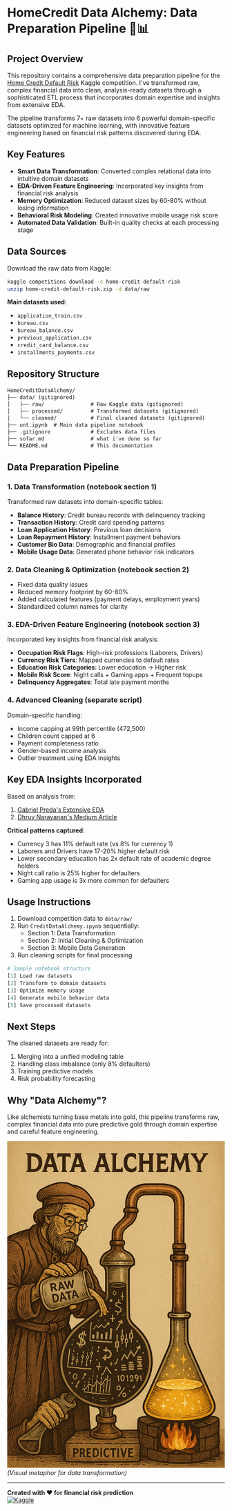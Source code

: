 # HomeCredit Data Alchemy: Data Preparation Pipeline 🧪📊

## Project Overview
This repository contains a comprehensive data preparation pipeline for the [Home Credit Default Risk](https://www.kaggle.com/competitions/home-credit-default-risk) Kaggle competition. I've transformed raw, complex financial data into clean, analysis-ready datasets through a sophisticated ETL process that incorporates domain expertise and insights from extensive EDA.

The pipeline transforms 7+ raw datasets into 6 powerful domain-specific datasets optimized for machine learning, with innovative feature engineering based on financial risk patterns discovered during EDA.

## Key Features
- **Smart Data Transformation**: Converted complex relational data into intuitive domain datasets
- **EDA-Driven Feature Engineering**: Incorporated key insights from financial risk analysis
- **Memory Optimization**: Reduced dataset sizes by 60-80% without losing information
- **Behavioral Risk Modeling**: Created innovative mobile usage risk score
- **Automated Data Validation**: Built-in quality checks at each processing stage

## Data Sources
Download the raw data from Kaggle:
```bash
kaggle competitions download -c home-credit-default-risk
unzip home-credit-default-risk.zip -d data/raw
```

**Main datasets used**:
- `application_train.csv`
- `bureau.csv`
- `bureau_balance.csv`
- `previous_application.csv`
- `credit_card_balance.csv`
- `installments_payments.csv`

## Repository Structure
```
HomeCreditDataAlchemy/
├── data/ (gitignored)
│   ├── raw/               # Raw Kaggle data (gitignored)
│   ├── processed/         # Transformed datasets (gitignored)
│   └── cleaned/           # Final cleaned datasets (gitignored)
├── unt.ipynb  # Main data pipeline notebook
├── .gitignore             # Excludes data files
├── sofar.md               # what i've done so far
└── README.md              # This documentation
```

## Data Preparation Pipeline
### 1. Data Transformation (notebook section 1)
Transformed raw datasets into domain-specific tables:
- **Balance History**: Credit bureau records with delinquency tracking
- **Transaction History**: Credit card spending patterns
- **Loan Application History**: Previous loan decisions
- **Loan Repayment History**: Installment payment behaviors
- **Customer Bio Data**: Demographic and financial profiles
- **Mobile Usage Data**: Generated phone behavior risk indicators

### 2. Data Cleaning & Optimization (notebook section 2)
- Fixed data quality issues
- Reduced memory footprint by 60-80%
- Added calculated features (payment delays, employment years)
- Standardized column names for clarity

### 3. EDA-Driven Feature Engineering (notebook section 3)
Incorporated key insights from financial risk analysis:
- **Occupation Risk Flags**: High-risk professions (Laborers, Drivers)
- **Currency Risk Tiers**: Mapped currencies to default rates
- **Education Risk Categories**: Lower education → Higher risk
- **Mobile Risk Score**: Night calls + Gaming apps + Frequent topups
- **Delinquency Aggregates**: Total late payment months

### 4. Advanced Cleaning (separate script)
Domain-specific handling:
- Income capping at 99th percentile (472,500)
- Children count capped at 6
- Payment completeness ratio
- Gender-based income analysis
- Outlier treatment using EDA insights

## Key EDA Insights Incorporated
Based on analysis from:
1. [Gabriel Preda's Extensive EDA](https://www.kaggle.com/code/gpreda/home-credit-default-risk-extensive-eda)
2. [Dhruv Narayanan's Medium Article](https://medium.com/@dhruvnarayanan20/home-credit-default-risk-part-1-business-understanding-data-cleaning-and-eda-1203913e979c)

**Critical patterns captured**:
- Currency 3 has 11% default rate (vs 8% for currency 1)
- Laborers and Drivers have 17-20% higher default risk
- Lower secondary education has 2x default rate of academic degree holders
- Night call ratio is 25% higher for defaulters
- Gaming app usage is 3x more common for defaulters

## Usage Instructions
1. Download competition data to `data/raw/`
2. Run `CreditDataAlchemy.ipynb` sequentially:
   - Section 1: Data Transformation
   - Section 2: Initial Cleaning & Optimization
   - Section 3: Mobile Data Generation
3. Run cleaning scripts for final processing

```python
# Sample notebook structure
[1] Load raw datasets
[2] Transform to domain datasets
[3] Optimize memory usage
[4] Generate mobile behavior data
[5] Save processed datasets
```

## Next Steps
The cleaned datasets are ready for:
1. Merging into a unified modeling table
2. Handling class imbalance (only 8% defaulters)
3. Training predictive models
4. Risk probability forecasting

## Why "Data Alchemy"?
Like alchemists turning base metals into gold, this pipeline transforms raw, complex financial data into pure predictive gold through domain expertise and careful feature engineering.

![Data Alchemy](data-alchemy-metaphor.png) *(Visual metaphor for data transformation)*

---
**Created with ❤️ for financial risk prediction**  
[![Kaggle](https://img.shields.io/badge/Kaggle-035a7d?style=for-the-badge&logo=kaggle&logoColor=white)](https://www.kaggle.com/competitions/home-credit-default-risk)